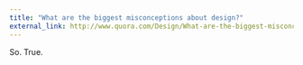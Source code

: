 ```yaml
--- 
title: "What are the biggest misconceptions about design?"
external_link: http://www.quora.com/Design/What-are-the-biggest-misconceptions-about-design/answer/Fred-Zimmerman
---
```


So. True. 
